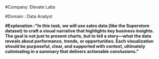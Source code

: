 #Company: Elevate Labs

#Domain : Data Analyst

**#Explanation :"In this task, we will use sales data (like the Superstore dataset) to craft a visual narrative that highlights key business insights. The goal is not just to present charts, but to tell a story—what the data reveals about performance, trends, or opportunities. Each visualization should be purposeful, clear, and supported with context, ultimately culminating in a summary that delivers actionable conclusions."**
